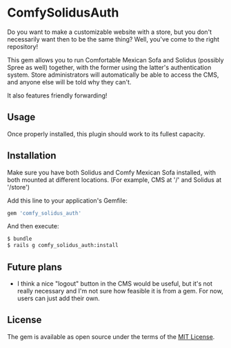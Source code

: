 # ComfySolidusAuth
Do you want to make a customizable website with a store, but you don't necessarily want then to be the same thing? Well, you've come to the right repository!

This gem allows you to run Comfortable Mexican Sofa and Solidus (possibly Spree as well) together, with the former using the latter's authentication system. Store administrators will automatically be able to access the CMS, and anyone else will be told why they can't.

It also features friendly forwarding!

## Usage
Once properly installed, this plugin should work to its fullest capacity.

## Installation

Make sure you have both Solidus and Comfy Mexican Sofa installed, 
with both mounted at different locations. 
(For example, CMS at '/' and Solidus at '/store')

Add this line to your application's Gemfile:

```ruby
gem 'comfy_solidus_auth'
```

And then execute:
```bash
$ bundle
$ rails g comfy_solidus_auth:install
```

## Future plans

* I think a nice "logout" button in the CMS would be useful, but it's not really necessary and I'm not sure how feasible it is from a gem. For now, users can just add their own.

## License
The gem is available as open source under the terms of the [MIT License](http://opensource.org/licenses/MIT).
